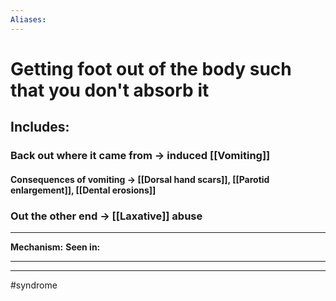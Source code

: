 ```yaml
---
Aliases:
---
```

# Getting foot out of the body such that you don't absorb it
## Includes:
### Back out where it came from -> induced [[Vomiting]]
#### Consequences of vomiting -> [[Dorsal hand scars]], [[Parotid enlargement]], [[Dental erosions]]
### Out the other end -> [[Laxative]] abuse
---
**Mechanism:**
**Seen in:**

---


---
#syndrome 